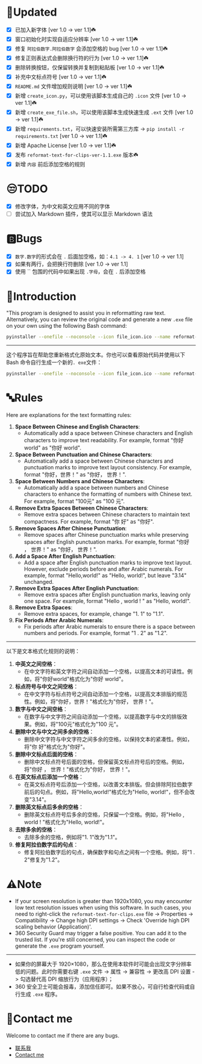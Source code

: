 # :rocket:Updated
- [x] 已加入新字体 [ver 1.0 -> ver 1.1]☘️
- [x] 窗口初始化时实现自适应分辨率 [ver 1.0 -> ver 1.1]☘️
- [x] 修复 `阿拉伯数字.阿拉伯数字` 会添加空格的 bug [ver 1.0 -> ver 1.1]☘️
- [x] 修复正则表达式会删除换行符的行为 [ver 1.0 -> ver 1.1]☘️
- [x] 删除转换按钮，仅保留转换并复制到粘贴板 [ver 1.0 -> ver 1.1]☘️
- [x] 补充中文标点符号 [ver 1.0 -> ver 1.1]☘️
- [x] `README.md` 文件增加规则说明 [ver 1.0 -> ver 1.1]☘️
- [x] 新增 `create_icon.py`，可以使用该脚本生成自己的 `.icon` 文件 [ver 1.0 -> ver 1.1]☘️
- [x] 新增 `create_exe_file.sh`，可以使用该脚本生成快速生成 `.ext` 文件 [ver 1.0 -> ver 1.1]☘️
- [x] 新增 `requirements.txt`，可以快速安装所需第三方库 -> `pip install -r requirements.txt` [ver 1.0 -> ver 1.1]☘️
- [x] 新增 Apache License [ver 1.0 -> ver 1.1]☘️
- [x] 发布 `reformat-text-for-clips-ver-1.1.exe` 版本☘️
- [x] 新增 `内容` 前后添加空格的规则

# 😒TODO
- [x] 修改字体，为中文和英文应用不同的字体
- [ ] 尝试加入 Markdown 插件，使其可以显示 Markdown 语法

# :b:Bugs
- [x] `数字.数字`的形式会在 `.` 后面加空格，如：`4.1 -> 4. 1` [ver 1.0 -> ver 1.1]
- [x] 如果有两行，会把换行符删除 [ver 1.0 -> ver 1.1]
- [x] 使用 \`\` 包围的代码中如果出现 `.字母`，会在 `.` 后添加空格

# 🥰Introduction

"This program is designed to assist you in reformatting raw text. Alternatively, you can review the original code and generate a new `.exe` file on your own using the following Bash command:

```bash
pyinstaller --onefile --noconsole --icon file_icon.ico --name reformat-text-for-clips-ver-1.1 reformat-text-for-clips.py
```

---

这个程序旨在帮助您重新格式化原始文本。你也可以查看原始代码并使用以下 Bash 命令自行生成一个新的`. exe`文件：

```bash
pyinstaller --onefile --noconsole --icon file_icon.ico --name reformat-text-for-clips-ver-1.1 reformat-text-for-clips.py
```

# :abc:Rules

Here are explanations for the text formatting rules:

1. **Space Between Chinese and English Characters**:
   - Automatically add a space between Chinese characters and English characters to improve text readability. For example, format "你好world" as "你好 world".
2. **Space Between Punctuation and Chinese Characters**:
   - Automatically add a space between Chinese characters and punctuation marks to improve text layout consistency. For example, format "你好，世界！" as "你好， 世界！".
3. **Space Between Numbers and Chinese Characters**:
   - Automatically add a space between numbers and Chinese characters to enhance the formatting of numbers with Chinese text. For example, format "100元" as "100 元".
4. **Remove Extra Spaces Between Chinese Characters**:
   - Remove extra spaces between Chinese characters to maintain text compactness. For example, format "你  好" as "你好".
5. **Remove Spaces After Chinese Punctuation**:
   - Remove spaces after Chinese punctuation marks while preserving spaces after English punctuation marks. For example, format "你好 ， 世界！" as "你好， 世界！".
6. **Add a Space After English Punctuation**:
   - Add a space after English punctuation marks to improve text layout. However, exclude periods before and after Arabic numerals. For example, format "Hello,world!" as "Hello, world!", but leave "3.14" unchanged.
7. **Remove Extra Spaces After English Punctuation**:
   - Remove extra spaces after English punctuation marks, leaving only one space. For example, format "Hello ,  world ! " as "Hello, world!".
8. **Remove Extra Spaces**:
   - Remove extra spaces, for example, change "1.   1" to "1.1".
9. **Fix Periods After Arabic Numerals**:
   - Fix periods after Arabic numerals to ensure there is a space between numbers and periods. For example, format "1 . 2" as "1.2".

---

以下是文本格式化规则的说明：

1. **中英文之间空格**：
   - 在中文字符和英文字符之间自动添加一个空格，以提高文本的可读性。例如，将"你好world"格式化为"你好 world"。
2. **标点符号与中文之间空格**：
   - 在中文字符与标点符号之间自动添加一个空格，以提高文本排版的规范性。例如，将"你好，世界！"格式化为"你好， 世界！"。
3. **数字与中文之间空格**：
   - 在数字与中文字符之间自动添加一个空格，以提高数字与中文的排版效果。例如，将"100元"格式化为"100 元"。
4. **删除中文与中文之间多余的空格**：
   - 删除中文字符与中文字符之间多余的空格，以保持文本的紧凑性。例如，将"你  好"格式化为"你好"。
5. **删除中文标点后面的空格**：
   - 删除中文标点符号后面的空格，但保留英文标点符号后的空格。例如，将"你好 ， 世界！"格式化为"你好， 世界！"。
6. **在英文标点后添加一个空格**：
   - 在英文标点符号后添加一个空格，以改善文本排版。但会排除阿拉伯数字前后的句点。例如，将"Hello,world!"格式化为"Hello, world!"，但不会改变"3.14"。
7. **删除英文标点后多余的空格**：
   - 删除英文标点符号后多余的空格，只保留一个空格。例如，将"Hello ,  world ! "格式化为"Hello, world!"。
8. **去除多余的空格**：
   - 去除多余的空格，例如将"1.   1"改为"1.1"。
9. **修复阿拉伯数字后的句点**：
   - 修复阿拉伯数字后的句点，确保数字和句点之间有一个空格。例如，将"1 . 2"修复为"1.2"。

# :warning:Note

+ If your screen resolution is greater than 1920x1080, you may encounter low text resolution issues when using this software. In such cases, you need to right-click the `reformat-text-for-clips.exe` file -> Properties -> Compatibility -> Change high DPI settings -> Check 'Override high DPI scaling behavior (Application)'.
+ 360 Security Guard may trigger a false positive. You can add it to the trusted list. If you're still concerned, you can inspect the code or generate the `.exe` program yourself.

---

+ 如果你的屏幕大于 1920×1080，那么在使用本软件时可能会出现文字分辨率低的问题。此时你需要右键 `.exe` 文件 -> 属性 -> 兼容性 -> 更改高 DPI 设置 -> 勾选替代高 DPI 缩放行为（应用程序）；
+ 360 安全卫士可能会报毒，添加信任即可。如果不放心，可自行检查代码或自行生成 `.exe` 程序。


# :e-mail:Contact me

Welcome to contact me if there are any bugs.

+ [联系我](mailto:zjkljd@163.com)
+ [Contact me](mailto:zjkljd@163.com)
